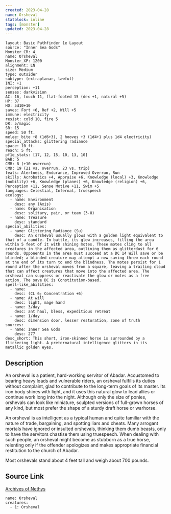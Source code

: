 ```yaml
---
created: 2023-04-28
name: Orsheval
statblock: inline
tags: [monster]
updated: 2023-04-28
---
```

```statblock
layout: Basic Pathfinder 1e Layout
source: "Inner Sea Gods"
Monster_CR: 4
name: Orsheval
Monster_XP: 1200
alignment: LN
size: Medium
type: outsider
subtype: (extraplanar, lawful)
INI: +1
perception: +11
senses: darkvision
AC: 16, touch 11, flat-footed 15 (dex +1, natural +5)
HP: 37
HD: 5d10+10
saves: Fort +6, Ref +2, Will +5
immune: electricity
resist: cold 10, fire 5
DR: 5/magic
SR: 15
speed: 50 ft.
melee: bite +8 (1d6+3), 2 hooves +3 (1d4+1 plus 1d4 electricity)
special_attacks: glittering radiance
space: 10 ft.
reach: 5 ft.
pf1e_stats: [17, 12, 15, 10, 13, 10]
BAB: 5
CMB: 8 (+10 overrun)
CMD: 19 (21 vs. overrun, 23 vs. trip)
feats: Alertness, Endurance, Improved Overrun, Run
skills: Acrobatics +4, Appraise +6, Knowledge (local) +3, Knowledge (nobility) +6, Knowledge (planes) +6, Knowledge (religion) +6, Perception +11, Sense Motive +11, Swim +5
languages: Celestial, Infernal, truespeech
ecology:
  - name: Environment
    desc: any (Axis)
  - name: Organisation
    desc: solitary, pair, or team (3-8)
  - name: Treasure
    desc: standard
special_abilities:
  - name: Glittering Radiance (Su)
    desc: An orsheval usually glows with a golden light equivalent to that of a candle. In battle, its glow increases, filling the area within 5 feet of it with shining motes. These motes cling to all creatures in the affected area, outlining them as glitterdust for 6 rounds. Opponents in the area must succeed at a DC 14 Will save or be blinded; a blinded creature may attempt a new saving throw each round at the end of its turn to end the blindness. The motes persist for 1 round after the orsheval moves from a square, leaving a trailing cloud that can affect creatures that move into the affected area. The orsheval can suppress or reactivate the glow or motes as a free action. The save DC is Constitution-based.
spell-like_abilities:
  - name:
    desc: (CL 6; Concentration +6)
  - name: At will
    desc: light, mage hand
  - name: 3/day
    desc: ant haul, bless, expeditious retreat
  - name: 1/day
    desc: dimension door, lesser restoration, zone of truth
sources:
  - name: Inner Sea Gods
    desc: 277
desc_short: This short, iron-skinned horse is surrounded by a flickering light. A preternatural intelligence glitters in its metallic golden eyes.
```
## Description
An orsheval is a patient, hard-working servitor of Abadar. Accustomed to bearing heavy loads and vulnerable riders, an orsheval fulfills its duties without complaint, glad to contribute to the long-term goals of its master. Its iron body shines with light, and it uses this natural glow to lead allies or continue work long into the night. Although only the size of ponies, orshevals can look like miniature, sculpted versions of full-grown horses of any kind, but most prefer the shape of a sturdy draft horse or warhorse.

An orsheval is as intelligent as a typical human and quite familiar with the nature of trade, bargaining, and spotting liars and cheats. Many arrogant mortals have ignored or insulted orshevals, thinking them dumb beasts, only to have the servitors chastise them using truespeech. When dealing with such people, an orsheval might become as stubborn as a true horse, relenting only if the offender apologizes and makes appropriate financial restitution to the church of Abadar.

Most orshevals stand about 4 feet tall and weigh about 700 pounds.
## Source Link
[Archives of Nethys](https://aonprd.com/MonsterDisplay.aspx?ItemName=Orsheval)
```encounter-table
name: Orsheval
creatures:
  - 1: Orsheval
```
